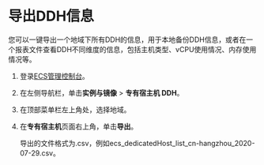 # 导出DDH信息

您可以一键导出一个地域下所有DDH的信息，用于本地备份DDH信息，或者在一个报表文件查看DDH不同维度的信息，包括主机类型、vCPU使用情况、内存使用情况等。

1.  登录[ECS管理控制台](https://ecs.console.aliyun.com)。

2.  在左侧导航栏，单击**实例与镜像** \> **专有宿主机 DDH**。

3.  在顶部菜单栏左上角处，选择地域。

4.  在**专有宿主机**页面右上角，单击**导出**。

    导出的文件格式为.csv，例如ecs\_dedicatedHost\_list\_cn-hangzhou\_2020-07-29.csv。


